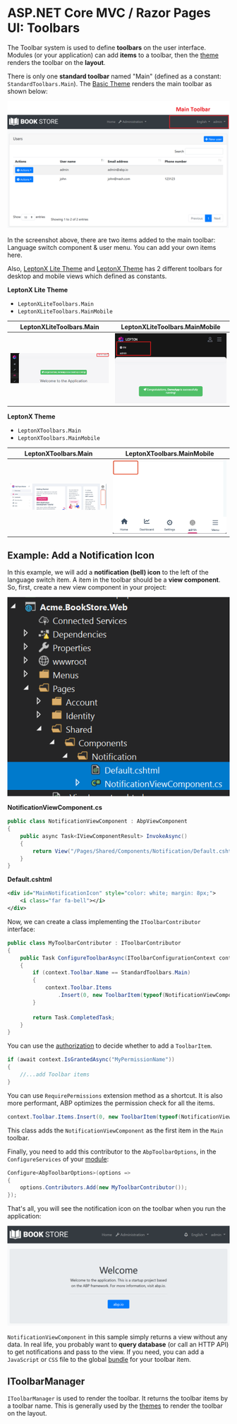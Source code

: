 # ASP.NET Core MVC / Razor Pages UI: Toolbars

The Toolbar system is used to define **toolbars** on the user interface. Modules (or your application) can add **items** to a toolbar, then the [theme](theming.md) renders the toolbar on the **layout**.

There is only one **standard toolbar** named "Main" (defined as a constant: `StandardToolbars.Main`). The [Basic Theme](basic-theme) renders the main toolbar as shown below:

![bookstore-toolbar-highlighted](../../../images/bookstore-toolbar-highlighted.png)

In the screenshot above, there are two items added to the main toolbar: Language switch component & user menu. You can add your own items here.

Also, [LeptonX Lite Theme](../../../ui-themes/lepton-x-lite/asp-net-core.md) and [LeptonX Theme](../../../ui-themes/lepton-x/mvc.md) has 2 different toolbars for desktop and mobile views which defined as constants.

**LeptonX Lite Theme**

- `LeptonXLiteToolbars.Main`
- `LeptonXLiteToolbars.MainMobile`

| LeptonXLiteToolbars.Main | LeptonXLiteToolbars.MainMobile |
| :---: | :---: |
| ![leptonx](../../../images/leptonxlite-toolbar-main-example.png) | ![leptonx](../../../images/leptonxlite-toolbar-mainmobile-example.png) |

**LeptonX Theme**

- `LeptonXToolbars.Main`
- `LeptonXToolbars.MainMobile`

| LeptonXToolbars.Main | LeptonXToolbars.MainMobile |
| :---: | :---: |
| ![leptonx](../../../images/leptonx-toolbar-main-example.png) | ![leptonx](../../../images/leptonx-toolbar-mainmobile-example.png) |

## Example: Add a Notification Icon

In this example, we will add a **notification (bell) icon** to the left of the language switch item. A item in the toolbar should be a **view component**. So, first, create a new view component in your project:

![bookstore-notification-view-component](../../../images/bookstore-notification-view-component.png)

**NotificationViewComponent.cs**

````csharp
public class NotificationViewComponent : AbpViewComponent
{
    public async Task<IViewComponentResult> InvokeAsync()
    {
        return View("/Pages/Shared/Components/Notification/Default.cshtml");
    }
}
````

**Default.cshtml**

````xml
<div id="MainNotificationIcon" style="color: white; margin: 8px;">
    <i class="far fa-bell"></i>
</div>
````

Now, we can create a class implementing the `IToolbarContributor` interface:

````csharp
public class MyToolbarContributor : IToolbarContributor
{
    public Task ConfigureToolbarAsync(IToolbarConfigurationContext context)
    {
        if (context.Toolbar.Name == StandardToolbars.Main)
        {
            context.Toolbar.Items
                .Insert(0, new ToolbarItem(typeof(NotificationViewComponent)));
        }

        return Task.CompletedTask;
    }
}
````

You can use the [authorization](../../fundamentals/authorization.md) to decide whether to add a `ToolbarItem`.

````csharp
if (await context.IsGrantedAsync("MyPermissionName"))
{
    //...add Toolbar items
}
````

You can use `RequirePermissions` extension method as a shortcut. It is also more performant, ABP optimizes the permission check for all the items.

````csharp
context.Toolbar.Items.Insert(0, new ToolbarItem(typeof(NotificationViewComponent)).RequirePermissions("MyPermissionName"));
````

This class adds the `NotificationViewComponent` as the first item in the `Main` toolbar.

Finally, you need to add this contributor to the `AbpToolbarOptions`, in the `ConfigureServices` of your [module](../../architecture/modularity/basics.md):

````csharp
Configure<AbpToolbarOptions>(options =>
{
    options.Contributors.Add(new MyToolbarContributor());
});
````

That's all, you will see the notification icon on the toolbar when you run the application:

![bookstore-notification-icon-on-toolbar](../../../images/bookstore-notification-icon-on-toolbar.png)

`NotificationViewComponent` in this sample simply returns a view without any data. In real life, you probably want to **query database** (or call an HTTP API) to get notifications and pass to the view. If you need, you can add a `JavaScript` or `CSS` file to the global [bundle](bundling-minification.md) for your toolbar item.

## IToolbarManager

`IToolbarManager` is used to render the toolbar. It returns the toolbar items by a toolbar name. This is generally used by the [themes](theming.md) to render the toolbar on the layout.
